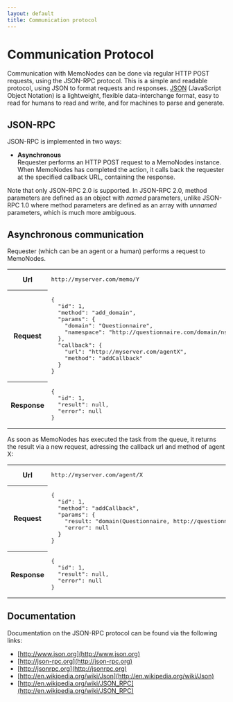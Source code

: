 ```yaml
---
layout: default
title: Communication protocol
---
```


# Communication Protocol


Communication with MemoNodes can be done via regular HTTP POST requests, 
using the JSON-RPC protocol.
This is a simple and readable protocol, using JSON to format requests and responses. 
[JSON](http://www.json.org/) (JavaScript Object Notation) 
is a lightweight, flexible data-interchange format, easy to read for humans to read and write, 
and for machines to parse and generate. 

## JSON-RPC

JSON-RPC is implemented in two ways:

- **Asynchronous**  
  Requester performs an HTTP POST request to a MemoNodes instance.
  When MemoNodes has completed the action, it calls back the requester at the specified callback URL, containing the response.

Note that only JSON-RPC 2.0 is supported.
In JSON-RPC 2.0, method parameters are defined as an object with *named* parameters,
unlike JSON-RPC 1.0 where method parameters are defined as an array with *unnamed*
parameters, which is much more ambiguous.

## Asynchronous communication

Requester (which can be an agent or a human) performs a request to MemoNodes. 

<table class="example" summary="Asynchronous request 1/2">
<tr>
<th class="example">Url</th><td class="example"><pre class="example">http://myserver.com/memo/Y</pre></td>
</tr>
<tr>
<th class="example">Request</th><td class="example"><pre class="example">{ 
  "id": 1,
  "method": "add_domain",
  "params": {
    "domain": "Questionnaire", 
    "namespace": "http://questionnaire.com/domain/ns:questionnaire"
  },
  "callback": {
    "url": "http://myserver.com/agentX",
    "method": "addCallback"
  }
}</pre></td>
</tr>
<tr>
<th class="example">Response</th><td class="example"><pre class="example">{
  "id": 1,
  "result": null,
  "error": null
}</pre></td>
</tr>
</table>

As soon as MemoNodes has executed the task from the queue, it returns the result
via a new request, adressing the callback url and method of agent X:

<table class="example" summary="Asynchronous request 2/2">
<tr>
<th class="example">Url</th><td class="example"><pre class="example">http://myserver.com/agent/X</pre></td>
</tr>
<tr>
<th class="example">Request</th><td class="example"><pre class="example">{
  "id": 1,
  "method": "addCallback",
  "params": {
    "result: "domain(Questionnaire, http://questionnaire.com/domain/ns:questionnaire)",
    "error": null
  }
}</pre></td>
</tr>
<tr>
<th class="example">Response</th><td class="example"><pre class="example">{
  "id": 1,
  "result": null,
  "error": null
}</pre></td>
</tr>
</table>

## Documentation

Documentation on the JSON-RPC protocol can be found via the following links:

- [http://www.json.org](http://www.json.org)
- [http://json-rpc.org](http://json-rpc.org)
- [http://jsonrpc.org](http://jsonrpc.org)
- [http://en.wikipedia.org/wiki/Json](http://en.wikipedia.org/wiki/Json)
- [http://en.wikipedia.org/wiki/JSON_RPC](http://en.wikipedia.org/wiki/JSON_RPC)
